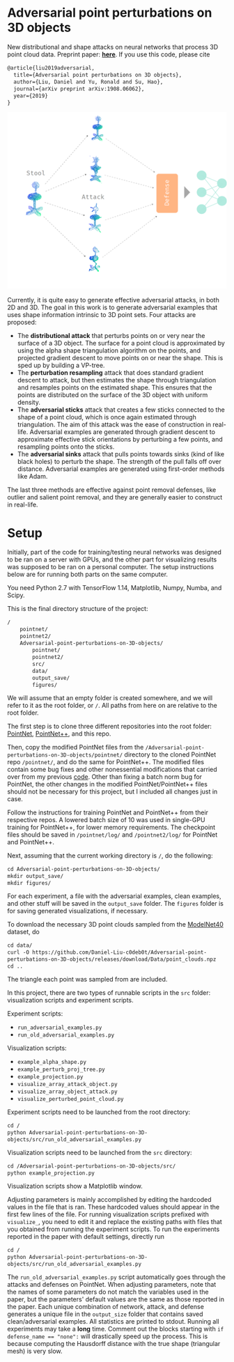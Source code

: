# Adversarial point perturbations on 3D objects
New distributional and shape attacks on neural networks that process 3D point cloud data. Preprint paper: **[here](https://arxiv.org/abs/1908.06062)**. If you use this code, please cite

```
@article{liu2019adversarial,
  title={Adversarial point perturbations on 3D objects},
  author={Liu, Daniel and Yu, Ronald and Su, Hao},
  journal={arXiv preprint arXiv:1908.06062},
  year={2019}
}
```

![](schematics.png)

Currently, it is quite easy to generate effective adversarial attacks, in both 2D and 3D. The goal in this work is to generate adversarial examples that uses shape information intrinsic to 3D point sets. Four attacks are proposed:

- The **distributional attack** that perturbs points on or very near the surface of a 3D object. The surface for a point cloud is approximated by using the alpha shape triangulation algorithm on the points, and projected gradient descent to move points on or near the shape. This is sped up by building a VP-tree.
- The **perturbation resampling** attack that does standard gradient descent to attack, but then estimates the shape through triangulation and resamples points on the estimated shape. This ensures that the points are distributed on the surface of the 3D object with uniform density.
- The **adversarial sticks** attack that creates a few sticks connected to the shape of a point cloud, which is once again estimated through triangulation. The aim of this attack was the ease of construction in real-life. Adversarial examples are generated through gradient descent to approximate effective stick orientations by perturbing a few points, and resampling points onto the sticks.
- The **adversarial sinks** attack that pulls points towards sinks (kind of like black holes) to perturb the shape. The strength of the pull falls off over distance. Adversarial examples are generated using first-order methods like Adam.

The last three methods are effective against point removal defenses, like outlier and salient point removal, and they are generally easier to construct in real-life.

# Setup
Initially, part of the code for training/testing neural networks was designed to be ran on a server with GPUs, and the other part for visualizing results was supposed to be ran on a personal computer. The setup instructions below are for running both parts on the same computer.

You need Python 2.7 with TensorFlow 1.14, Matplotlib, Numpy, Numba, and Scipy.

This is the final directory structure of the project:
```
/
    pointnet/
    pointnet2/
    Adversarial-point-perturbations-on-3D-objects/
        pointnet/
        pointnet2/
        src/
        data/
        output_save/
        figures/
```
We will assume that an empty folder is created somewhere, and we will refer to it as the root folder, or `/`. All paths from here on are relative to the root folder.

The first step is to clone three different repositories into the root folder: [PointNet](https://github.com/charlesq34/pointnet), [PointNet++](https://github.com/charlesq34/pointnet2), and this repo.

Then, copy the modified PointNet files from the `/Adversarial-point-perturbations-on-3D-objects/pointnet/` directory to the cloned PointNet repo `/pointnet/`, and do the same for PointNet++. The modified files contain some bug fixes and other nonessential modifications that carried over from my previous [code](https://github.com/Daniel-Liu-c0deb0t/3D-Neural-Network-Adversarial-Attacks). Other than fixing a batch norm bug for PointNet, the other changes in the modified PointNet/PointNet++ files should not be necessary for this project, but I included all changes just in case.

Follow the instructions for training PointNet and PointNet++ from their respective repos. A lowered batch size of 10 was used in single-GPU training for PointNet++, for lower memory requirements. The checkpoint files should be saved in `/pointnet/log/` and `/pointnet2/log/` for PointNet and PointNet++.

Next, assuming that the current working directory is `/`, do the following:
```
cd Adversarial-point-perturbations-on-3D-objects/
mkdir output_save/
mkdir figures/
```
For each experiment, a file with the adversarial examples, clean examples, and other stuff will be saved in the `output_save` folder. The `figures` folder is for saving generated visualizations, if necessary.

To download the necessary 3D point clouds sampled from the [ModelNet40](https://modelnet.cs.princeton.edu/) dataset, do
```
cd data/
curl -O https://github.com/Daniel-Liu-c0deb0t/Adversarial-point-perturbations-on-3D-objects/releases/download/Data/point_clouds.npz
cd ..
```
The triangle each point was sampled from are included.

In this project, there are two types of runnable scripts in the `src` folder: visualization scripts and experiment scripts.

Experiment scripts:
- `run_adversarial_examples.py`
- `run_old_adversarial_examples.py`

Visualization scripts:
- `example_alpha_shape.py`
- `example_perturb_proj_tree.py`
- `example_projection.py`
- `visualize_array_attack_object.py`
- `visualize_array_object_attack.py`
- `visualize_perturbed_point_cloud.py`

Experiment scripts need to be launched from the root directory:
```
cd /
python Adversarial-point-perturbations-on-3D-objects/src/run_old_adversarial_examples.py
```

Visualization scripts need to be launched from the `src` directory:
```
cd /Adversarial-point-perturbations-on-3D-objects/src/
python example_projection.py
```
Visualization scripts show a Matplotlib window.

Adjusting parameters is mainly accomplished by editing the hardcoded values in the file that is ran. These hardcoded values should appear in the first few lines of the file. For running visualization scripts prefixed with `visualize_`, you need to edit it and replace the existing paths with files that you obtained from running the experiment scripts. To run the experiments reported in the paper with default settings, directly run
```
cd /
python Adversarial-point-perturbations-on-3D-objects/src/run_old_adversarial_examples.py
```
The `run_old_adversarial_examples.py` script automatically goes through the attacks and defenses on PointNet. When adjusting parameters, note that the names of some parameters do not match the variables used in the paper, but the parameters' default values are the same as those reported in the paper. Each unique combination of network, attack, and defense generates a unique file in the `output_size` folder that contains saved clean/adversarial examples. All statistics are printed to stdout. Running all experiments may take a **long** time. Comment out the blocks starting with `if defense_name == "none":` will drastically speed up the process. This is because computing the Hausdorff distance with the true shape (triangular mesh) is very slow.
